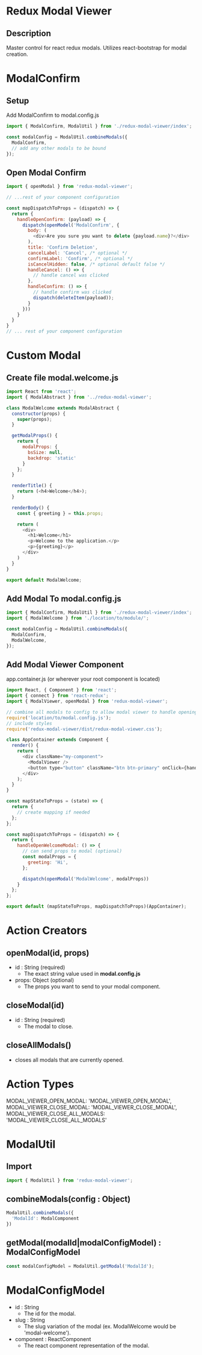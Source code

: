 # Redux Modal Viewer
## Description
Master control for react redux modals. Utilizes react-bootstrap for modal creation.

# ModalConfirm
## Setup
Add ModalConfirm to modal.config.js
```js 
import { ModalConfirm, ModalUtil } from './redux-modal-viewer/index';

const modalConfig = ModalUtil.combineModals({
  ModalConfirm,
  // add any other modals to be bound
});
```

## Open Modal Confirm
```js
import { openModal } from 'redux-modal-viewer';

// ...rest of your component configuration

const mapDispatchToProps = (dispatch) => {
  return {
    handleOpenConfirm: (payload) => {
      dispatch(openModel('ModalConfirm', {
        body: (
          <div>Are you sure you want to delete {payload.name}?</div>
        ),
        title: 'Confirm Deletion',
        cancelLabel: 'Cancel', /* optional */
        confirmLabel: 'Confirm', /* optional */
        isCancelHidden: false, /* optional default false */
        handleCancel: () => {
          // handle cancel was clicked
        },
        handleConfirm: () => {
          // handle confirm was clicked
          dispatch(deleteItem(payload));
        }
      }))
    }
  }
}
// ... rest of your component configuration
```

# Custom Modal
## Create file modal.welcome.js
```js
import React from 'react';
import { ModalAbstract } from '../redux-modal-viewer';

class ModalWelcome extends ModalAbstract {
  constructor(props) {
    super(props);
  }

  getModalProps() {
    return {
      modalProps: {
        bsSize: null,
        backdrop: 'static'
      }
    };
  }

  renderTitle() {
    return (<h4>Welcome</h4>);
  }

  renderBody() {
    const { greeting } = this.props;

    return (
      <div>
        <h1>Welcome</h1>
        <p>Welcome to the application.</p>
        <p>{greeting}</p>
      </div>
    )
  }
}

export default ModalWelcome;
```

## Add Modal To modal.config.js
```js
import { ModalConfirm, ModalUtil } from './redux-modal-viewer/index';
import { ModalWelcome } from './location/to/module/';

const modalConfig = ModalUtil.combineModals({
  ModalConfirm,
  ModalWelcome,
});
```

## Add Modal Viewer Component
app.container.js (or wherever your root component is located)
```js
import React, { Component } from 'react';
import { connect } from 'react-redux';
import { ModalViewer, openModal } from 'redux-modal-viewer';

// combine all modals to config to allow modal viewer to handle opening the correct modal
require('location/to/modal.config.js');
// include styles
require('redux-modal-viewer/dist/redux-modal-viewer.css');

class AppContainer extends Component {
  render() {
    return (
      <div className="my-component">
        <ModalViewer />
        <button type="button" className="btn btn-primary" onClick={handleOpenWelcomeModal}></button>
      </div>
    );
  }
}

const mapStateToProps = (state) => {
  return {
    // create mapping if needed
  };
};

const mapDispatchToProps = (dispatch) => {
  return {
    handleOpenWelcomeModal: () => {
      // can send props to modal (optional)
      const modalProps = {
        greeting: 'Hi',
      };

      dispatch(openModal('ModalWelcome', modalProps))
    }
  };
};

export default (mapStateToProps, mapDispatchToProps)(AppContainer);
```

# Action Creators
## openModal(id, props)
- id : String (required)
  - The exact string value used in **modal.config.js**
- props: Object (optional)
  - The props you want to send to your modal component.

## closeModal(id)
- id : String (required)
  - The modal to close.

## closeAllModals()
  - closes all modals that are currently opened.

# Action Types
MODAL_VIEWER_OPEN_MODAL: 'MODAL_VIEWER_OPEN_MODAL',
MODAL_VIEWER_CLOSE_MODAL: 'MODAL_VIEWER_CLOSE_MODAL',
MODAL_VIEWER_CLOSE_ALL_MODALS: 'MODAL_VIEWER_CLOSE_ALL_MODALS'

# ModalUtil
## Import
```js
import { ModalUtil } from 'redux-modal-viewer';
```
## combineModals(config : Object)
```js
ModalUtil.combineModals({
  'ModalId': ModalComponent
})
```
## getModal(modalId|modalConfigModel) : ModalConfigModel
```js
const modalConfigModel = ModalUtil.getModal('ModalId');
```

# ModalConfigModel
- id : String
  - The id for the modal.
- slug : String
  - The slug variation of the modal (ex. ModalWelcome would be 'modal-welcome').
- component : ReactComponent
  - The react component representation of the modal.